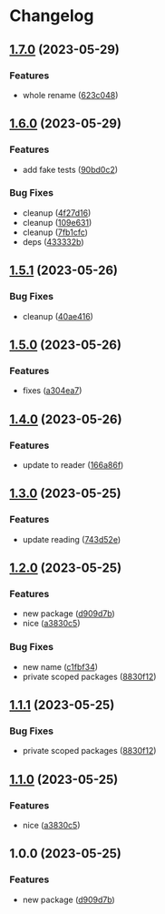 # Changelog

## [1.7.0](https://github.com/ssistoza/release-please-monorepo-poc/compare/glowing-barnacle-v1.6.0...glowing-barnacle-v1.7.0) (2023-05-29)


### Features

* whole rename ([623c048](https://github.com/ssistoza/release-please-monorepo-poc/commit/623c048c7ef5ed60f87b84592636008f61a3021b))

## [1.6.0](https://github.com/ssistoza/release-please-monorepo-poc/compare/glowing-barnacle-v1.5.1...glowing-barnacle-v1.6.0) (2023-05-29)


### Features

* add fake tests ([90bd0c2](https://github.com/ssistoza/release-please-monorepo-poc/commit/90bd0c219f32b2e35a980c0b77d4113bcdca8eda))


### Bug Fixes

* cleanup ([4f27d16](https://github.com/ssistoza/release-please-monorepo-poc/commit/4f27d16d6032f28f9b2c1a391a6f4368841474a5))
* cleanup ([109e631](https://github.com/ssistoza/release-please-monorepo-poc/commit/109e631e9408fddef367db9f7b4c8ba00d26e4d2))
* cleanup ([7fb1cfc](https://github.com/ssistoza/release-please-monorepo-poc/commit/7fb1cfc002130fc24f18b9fe8d47a469f18a228f))
* deps ([433332b](https://github.com/ssistoza/release-please-monorepo-poc/commit/433332b0bfb7af835a4207fdf6388ddbb82104f3))

## [1.5.1](https://github.com/ssistoza/release-please-monorepo-poc/compare/glowing-barnacle-v1.5.0...glowing-barnacle-v1.5.1) (2023-05-26)


### Bug Fixes

* cleanup ([40ae416](https://github.com/ssistoza/release-please-monorepo-poc/commit/40ae416d473d011303f57146c0293a04d3032e4d))

## [1.5.0](https://github.com/ssistoza/release-please-monorepo-poc/compare/glowing-barnacle-v1.4.0...glowing-barnacle-v1.5.0) (2023-05-26)


### Features

* fixes ([a304ea7](https://github.com/ssistoza/release-please-monorepo-poc/commit/a304ea7196d2b127c44167062fa39d9a393e868a))

## [1.4.0](https://github.com/ssistoza/release-please-monorepo-poc/compare/glowing-barnacle-v1.3.0...glowing-barnacle-v1.4.0) (2023-05-26)


### Features

* update to reader ([166a86f](https://github.com/ssistoza/release-please-monorepo-poc/commit/166a86f3611ec918cdea7b1fe064750caccd1095))

## [1.3.0](https://github.com/ssistoza/release-please-monorepo-poc/compare/glowing-barnacle-v1.2.0...glowing-barnacle-v1.3.0) (2023-05-25)


### Features

* update reading ([743d52e](https://github.com/ssistoza/release-please-monorepo-poc/commit/743d52ee2359efc9194e0b858bfe419e2eaf0f31))

## [1.2.0](https://github.com/ssistoza/release-please-monorepo-poc/compare/glowing-barnacle-v1.1.1...glowing-barnacle-v1.2.0) (2023-05-25)


### Features

* new package ([d909d7b](https://github.com/ssistoza/release-please-monorepo-poc/commit/d909d7b2dfb3c7a441a0a386a7a12ac3fb490ea6))
* nice ([a3830c5](https://github.com/ssistoza/release-please-monorepo-poc/commit/a3830c530a49b89a8de064640fe66ea64a69330f))


### Bug Fixes

* new name ([c1fbf34](https://github.com/ssistoza/release-please-monorepo-poc/commit/c1fbf34246906bc30608f6f8c6090ff3bc2962e2))
* private scoped packages ([8830f12](https://github.com/ssistoza/release-please-monorepo-poc/commit/8830f12e60c221555bb1c2882ed9a261810cd82a))

## [1.1.1](https://github.com/ssistoza/release-please-monorepo-poc/compare/reading-demo-v1.1.0...reading-demo-v1.1.1) (2023-05-25)


### Bug Fixes

* private scoped packages ([8830f12](https://github.com/ssistoza/release-please-monorepo-poc/commit/8830f12e60c221555bb1c2882ed9a261810cd82a))

## [1.1.0](https://github.com/ssistoza/release-please-monorepo-poc/compare/reading-demo-v1.0.0...reading-demo-v1.1.0) (2023-05-25)


### Features

* nice ([a3830c5](https://github.com/ssistoza/release-please-monorepo-poc/commit/a3830c530a49b89a8de064640fe66ea64a69330f))

## 1.0.0 (2023-05-25)


### Features

* new package ([d909d7b](https://github.com/ssistoza/release-please-monorepo-poc/commit/d909d7b2dfb3c7a441a0a386a7a12ac3fb490ea6))
